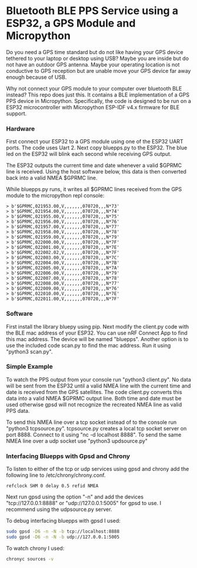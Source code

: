 

# Bluetooth BLE PPS Service using a ESP32, a GPS Module and Micropython

Do you need a GPS time standard but do not like having your GPS device
tethered to your laptop or desktop using USB?
Maybe you are inside but do not have an outdoor GPS antenna.
Maybe your operating location is not conductive to GPS reception
but are unable move your GPS device far away enough because of USB.

Why not connect your GPS module to your computer over bluetooth BLE instead?
This repo does just this.  It contains a BLE implementation of a GPS PPS device
in Micropython.  Specifically, the code is designed to be run
on a ESP32 microcontroller with Micropython ESP-IDF v4.x firmware 
for BLE support.

### Hardware

First connect your ESP32 to a GPS module using one of the ESP32 UART ports.
The code uses Uart 2.  Next copy bluepps.py to the ESP32.  The blue
led on the ESP32 will blink each second while receiving GPS output.

The ESP32 outputs the current time and date whenever a valid
$GPRMC line is received.  Using the host software below,
this data is then converted back into a valid NMEA $GPRMC line.

While bluepps.py runs, it writes all $GPRMC lines
received from the GPS module to the micropython repl console:

```
> b'$GPRMC,021953.00,V,,,,,,,070720,,,N*73'
> b'$GPRMC,021954.00,V,,,,,,,070720,,,N*74'
> b'$GPRMC,021955.00,V,,,,,,,070720,,,N*75'
> b'$GPRMC,021956.00,V,,,,,,,070720,,,N*76'
> b'$GPRMC,021957.00,V,,,,,,,070720,,,N*77'
> b'$GPRMC,021958.00,V,,,,,,,070720,,,N*78'
> b'$GPRMC,021959.00,V,,,,,,,070720,,,N*79'
> b'$GPRMC,022000.00,V,,,,,,,070720,,,N*7F'
> b'$GPRMC,022001.00,V,,,,,,,070720,,,N*7E'
> b'$GPRMC,022002.02,V,,,,,,,070720,,,N*7F'
> b'$GPRMC,022003.00,V,,,,,,,070720,,,N*7C'
> b'$GPRMC,022004.00,V,,,,,,,070720,,,N*7B'
> b'$GPRMC,022005.00,V,,,,,,,070720,,,N*7A'
> b'$GPRMC,022006.00,V,,,,,,,070720,,,N*79'
> b'$GPRMC,022007.00,V,,,,,,,070720,,,N*78'
> b'$GPRMC,022008.00,V,,,,,,,070720,,,N*77'
> b'$GPRMC,022009.00,V,,,,,,,070720,,,N*76'
> b'$GPRMC,022010.00,V,,,,,,,070720,,,N*7E'
> b'$GPRMC,022011.00,V,,,,,,,070720,,,N*7F'
```

### Software

First install the library bluepy using pip.
Next modify the client.py code with the BLE mac address of your ESP32.
You can use nRF Connect App to find this mac address.  The device
will be named "bluepps".   Another option is to use
the included code scan.py to find the mac address.  Run it using
"python3 scan.py".

### Simple Example

To watch the PPS output from your console run "python3 client.py".
No data will be sent from the ESP32 until a valid NMEA line 
with the current time and date is received from the GPS satellites.
The code client.py converts this data into a valid NMEA $GPRMC output line.
Both time and date must be used otherwise gpsd will not recognize
the recreated NMEA line as valid PPS data.

To send this NMEA line over a tcp socket instead of to the console
run "python3 tcpsource.py".  tcpsource.py creates a local tcp socket server
on port 8888.  Connect to it using "nc -d localhost 8888".
To send the same NMEA line over a udp socket use
"python3 updsource.py"

### Interfacing Bluepps with Gpsd and Chrony

To listen to either of the tcp or udp services using gpsd and chrony
add the following line to /etc/chrony/chrony.conf.

```
refclock SHM 0 delay 0.5 refid NMEA
```

Next run gpsd using the option "-n" and add the devices 
"tcp://127.0.0.1:8888" or "udp://127.0.0.1:5005" for gpsd to use.
I recommend using the udpsource.py server.

To debug interfacing bluepps with gpsd I used:

```bash
sudo gpsd -D6 -n -N -b tcp://localhost:8888
sudo gpsd -D6 -n -N -b udp://127.0.0.1:5005
```

To watch chrony I used:

```bash
chronyc sources -v
```

